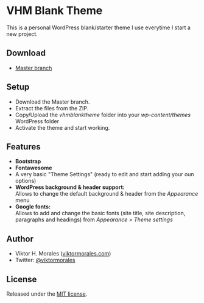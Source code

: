 # VHM Blank Theme

This is a personal WordPress blank/starter theme I use everytime I start a new project. 

## Download
* [Master branch](https://github.com/viktormorales/VHM-Blank-Theme/archive/master.zip)

## Setup
* Download the Master branch.
* Extract the files from the ZIP.
* Copy/Upload the *vhmblanktheme* folder into your *wp-content/themes* WordPress folder
* Activate the theme and start working.

## Features
* **Bootstrap**
* **Fontawesome**
* A very basic "Theme Settings" (ready to edit and start adding your oun options)
* **WordPress background & header support:**  
  Allows to change the default background & header from the *Appearance* menu
* **Google fonts:**  
  Allows to add and change the basic fonts (site title, site description, paragraphs and headings) from *Appearance > Theme settings*

## Author
* Viktor H. Morales ([viktormorales.com](http://viktormorales.com))
* Twitter: [@viktormorales](http://viktormorales.com)

## License
Released under the [MIT license](http://www.opensource.org/licenses/MIT).
